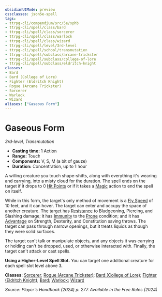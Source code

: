 ```yaml
---
obsidianUIMode: preview
cssclasses: json5e-spell
tags:
- ttrpg-cli/compendium/src/5e/xphb
- ttrpg-cli/spell/class/bard
- ttrpg-cli/spell/class/sorcerer
- ttrpg-cli/spell/class/warlock
- ttrpg-cli/spell/class/wizard
- ttrpg-cli/spell/level/3rd-level
- ttrpg-cli/spell/school/transmutation
- ttrpg-cli/spell/subclass/arcane-trickster
- ttrpg-cli/spell/subclass/college-of-lore
- ttrpg-cli/spell/subclass/eldritch-knight
classes:
- Bard
- Bard (College of Lore)
- Fighter (Eldritch Knight)
- Rogue (Arcane Trickster)
- Sorcerer
- Warlock
- Wizard
aliases: ["Gaseous Form"]
---
```

# Gaseous Form
*3rd-level, Transmutation*  


- **Casting time:** 1 Action
- **Range:** Touch
- **Components:** V, S, M (a bit of gauze)
- **Duration:** Concentration, up to 1 hour

A willing creature you touch shape-shifts, along with everything it's wearing and carrying, into a misty cloud for the duration. The spell ends on the target if it drops to 0 [Hit Points](3-Mechanics/CLI/rules/variant-rules/hit-points-xphb.md) or if it takes a [Magic](3-Mechanics/CLI/rules/actions.md#Magic) action to end the spell on itself.

While in this form, the target's only method of movement is a [Fly Speed](3-Mechanics/CLI/rules/variant-rules/fly-speed-xphb.md) of 10 feet, and it can hover. The target can enter and occupy the space of another creature. The target has [Resistance](3-Mechanics/CLI/rules/variant-rules/resistance-xphb.md) to Bludgeoning, Piercing, and Slashing damage; it has [Immunity](3-Mechanics/CLI/rules/variant-rules/immunity-xphb.md) to the [Prone](3-Mechanics/CLI/rules/conditions.md#Prone) condition; and it has [Advantage](3-Mechanics/CLI/rules/variant-rules/advantage-xphb.md) on Strength, Dexterity, and Constitution saving throws. The target can pass through narrow openings, but it treats liquids as though they were solid surfaces.

The target can't talk or manipulate objects, and any objects it was carrying or holding can't be dropped, used, or otherwise interacted with. Finally, the target can't attack or cast spells.

**Using a Higher-Level Spell Slot.** You can target one additional creature for each spell slot level above 3.

**Classes**: [Sorcerer](3-Mechanics/CLI/lists/list-spells-classes-sorcerer.md); [Rogue (Arcane Trickster)](3-Mechanics/CLI/lists/list-spells-classes-rogue-xphb-arcane-trickster-xphb.md "subclass=XPHB;class=XPHB"); [Bard (College of Lore)](3-Mechanics/CLI/lists/list-spells-classes-bard-xphb-college-of-lore-xphb.md "subclass=XPHB;class=XPHB"); [Fighter (Eldritch Knight)](3-Mechanics/CLI/lists/list-spells-classes-fighter-xphb-eldritch-knight-xphb.md "subclass=XPHB;class=XPHB"); [Bard](3-Mechanics/CLI/lists/list-spells-classes-bard.md); [Warlock](3-Mechanics/CLI/lists/list-spells-classes-warlock.md); [Wizard](3-Mechanics/CLI/lists/list-spells-classes-wizard.md)

*Source: Player's Handbook (2024) p. 277. Available in the Free Rules (2024)*
